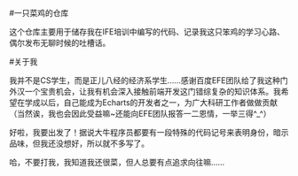 #一只菜鸡的仓库

这个仓库主要用于储存我在IFE培训中编写的代码、记录我这只笨鸡的学习心路、偶尔发布无聊时候的吐槽话。

#关于我

我并不是CS学生，而是正儿八经的经济系学生……感谢百度EFE团队给了我这种门外汉一个宝贵机会，让我有机会深入接触前端开发这门错综复杂的知识体系。我希望在学成以后，自己能成为Echarts的开发者之一，为广大科研工作者做做贡献（当然诶，我也会因此受益嘛~还能向EFE团队报答一二恩情，一举三得\^_^）

好啦，我要出发了！据说大牛程序员都要有一段特殊的代码记号来表明身份，暗示品味，但我还没想好，所以就不多写了。

哈，不要打我，我知道我还很菜，但人总要有点追求向往嘛……
